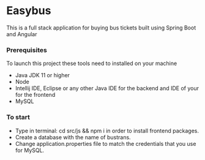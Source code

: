 # Easybus

This is a full stack application for buying bus tickets built using Spring Boot and Angular 

### Prerequisites
To launch this project these tools need to installed on your machine

- Java JDK 11 or higher
- Node
- Intellij IDE, Eclipse or any other Java IDE for the backend and IDE of your for the frontend
- MySQL

### To start
- Type in terminal: cd src/js && npm i in order to install frontend packages.
- Create a database with the name of bustrans.
- Change application.properties file to match the credentials that you use for MySQL.

